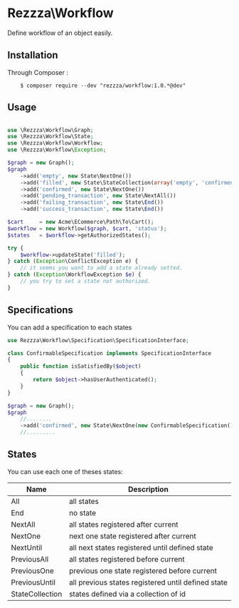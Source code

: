 Rezzza\Workflow
===============

Define workflow of an object easily.

Installation
------------

Through Composer :

        $ composer require --dev "rezzza/workflow:1.0.*@dev"

Usage
-----

```php

use \Rezzza\Workflow\Graph;
use \Rezzza\Workflow\State;
use \Rezzza\Workflow\Workflow;
use \Rezzza\Workflow\Exception;

$graph = new Graph();
$graph
    ->add('empty', new State\NextOne())                                     // can go to filled
    ->add('filled', new State\StateCollection(array('empty', 'confirmed'))) // can go to empty or confirmed
    ->add('confirmed', new State\NextOne())                                 // can go to pending transaction
    ->add('pending_transaction', new State\NextAll())                       // can go to failing_transaction or success_transaction
    ->add('failing_transaction', new State\End())
    ->add('success_transaction', new State\End())

$cart     = new Acme\ECommerce\Path\To\Cart();
$workflow = new Workflow($graph, $cart, 'status');
$states   = $workflow->getAuthorizedStates();

try {
    $workflow->updateState('filled');
} catch (Exception\ConflictException e) {
    // it seems you want to add a state already setted.
} catch (Exception\WorkflowException $e) {
    // you try to set a state not authorized.
}

```

Specifications
--------------

You can add a specification to each states

```php
use Rezzza\Workflow\Specification\SpecificationInterface;

class ConfirmableSpecification implements SpecificationInterface
{
    public function isSatisfiedBy($object)
    {
        return $object->hasUserAuthenticated();
    }
}

$graph = new Graph();
$graph
    //........
    ->add('confirmed', new State\NextOne(new ConfirmableSpecification()))
    //.........

```

States
------

You can use each one of theses states:

| Name            | Description                                        |
|-----------------|----------------------------------------------------|
| All             | all states                                         |
| End             | no state                                           |
| NextAll         | all states registered after current                |
| NextOne         | next one state registered after current            |
| NextUntil       | all next states registered until defined state     |
| PreviousAll     | all states registered before current               |
| PreviousOne     | previous one state registered before current       |
| PreviousUntil   | all previous states registered until defined state |
| StateCollection | states defined via a collection of id              |
